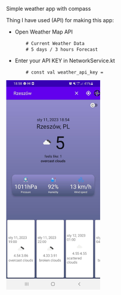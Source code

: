 Simple weather app with compass

Thing I have used (API) for making this app:

* Open Weather Map API
      
          # Current Weather Data
          # 5 days / 3 hours Forecast
          
          
          
          
* Enter your API KEY in NetworkService.kt

          # const val weather_api_key =
          
<img src="https://github.com/SayaS3/Weather-app-with-compass/blob/master/images/325184756_491298723127020_1779842723120052527_n.jpg?raw=true" width="50%" height="25%"/>

